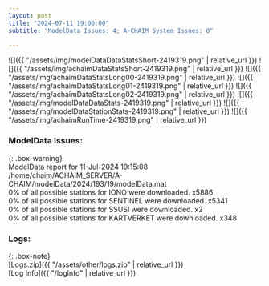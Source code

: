 ```yaml
---
layout: post
title: "2024-07-11 19:00:00"
subtitle: "ModelData Issues: 4; A-CHAIM System Issues: 0"

---
```


![]({{ "/assets/img/modelDataDataStatsShort-2419319.png" | relative_url }})
![]({{ "/assets/img/achaimDataStatsShort-2419319.png" | relative_url }})
![]({{ "/assets/img/achaimDataStatsLong00-2419319.png" | relative_url }})
![]({{ "/assets/img/achaimDataStatsLong01-2419319.png" | relative_url }})
![]({{ "/assets/img/achaimDataStatsLong02-2419319.png" | relative_url }})
![]({{ "/assets/img/modelDataDataStats-2419319.png" | relative_url }})
![]({{ "/assets/img/modelDataStationStats-2419319.png" | relative_url }})
![]({{ "/assets/img/achaimRunTime-2419319.png" | relative_url }})


### ModelData Issues:  
  
{: .box-warning}  
 ModelData report for 11-Jul-2024 19:15:08   
 /home/chaim/ACHAIM_SERVER/A-CHAIM/modelData/2024/193/19/modelData.mat   
 0% of all possible stations for IONO were downloaded. x5886   
 0% of all possible stations for SENTINEL were downloaded. x5341   
 0% of all possible stations for SSUSI were downloaded. x2   
 0% of all possible stations for KARTVERKET were downloaded. x348   
  


### Logs:  
  
{: .box-note}  
[Logs.zip]({{ "/assets/other/logs.zip" | relative_url }})  
[Log Info]({{ "/logInfo" | relative_url }})  
